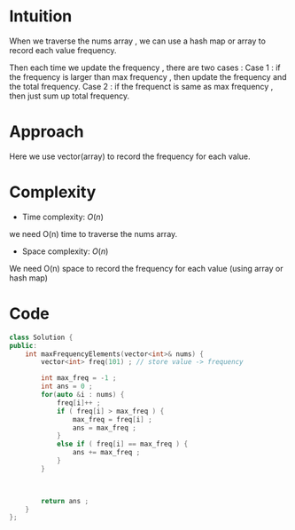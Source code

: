 # Intuition
<!-- Describe your first thoughts on how to solve this problem. -->
When we traverse the nums array , we can use a hash map or array to record each value frequency. 

Then each time we update the frequency , there are two cases : 
Case 1 : if the frequency is larger than max frequency , then update the frequency and the total frequency.
Case 2 : if the frequenct is same as max frequency , then just sum up total frequency.

# Approach
<!-- Describe your approach to solving the problem. -->
Here we use vector(array) to record the frequency for each value.

# Complexity
- Time complexity: $O(n)$
<!-- Add your time complexity here, e.g. $$O(n)$$ -->
we need O(n) time to traverse the  nums array.

- Space complexity: $O(n)$
<!-- Add your space complexity here, e.g. $$O(n)$$ -->
We need O(n) space to record the frequency for each value (using array or hash map)

# Code
```cpp []
class Solution {
public:
    int maxFrequencyElements(vector<int>& nums) {
        vector<int> freq(101) ; // store value -> frequency

        int max_freq = -1 ;
        int ans = 0 ;
        for(auto &i : nums) {
            freq[i]++ ;
            if ( freq[i] > max_freq ) {
                max_freq = freq[i] ;
                ans = max_freq ;
            }
            else if ( freq[i] == max_freq ) {
                ans += max_freq ;
            }
        }

        

        return ans ;
    }
};
```

